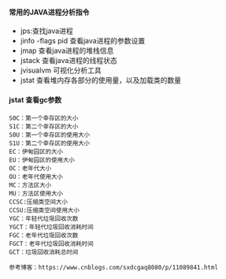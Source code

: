 #### 常用的JAVA进程分析指令



* jps:查找java进程
* jinfo -flags pid   查看java进程的参数设置
* jmap    查看java进程的堆栈信息
* jstack  查看java进程的线程状态
* jvisualvm 可视化分析工具
* jstat 查看堆内存各部分的使用量，以及加载类的数量





#### jstat 查看gc参数

```
S0C：第一个幸存区的大小
S1C：第二个幸存区的大小
S0U：第一个幸存区的使用大小
S1U：第二个幸存区的使用大小
EC：伊甸园区的大小
EU：伊甸园区的使用大小
OC：老年代大小
OU：老年代使用大小
MC：方法区大小
MU：方法区使用大小
CCSC:压缩类空间大小
CCSU:压缩类空间使用大小
YGC：年轻代垃圾回收次数
YGCT：年轻代垃圾回收消耗时间
FGC：老年代垃圾回收次数
FGCT：老年代垃圾回收消耗时间
GCT：垃圾回收消耗总时间

参考博客：https://www.cnblogs.com/sxdcgaq8080/p/11089841.html
```













